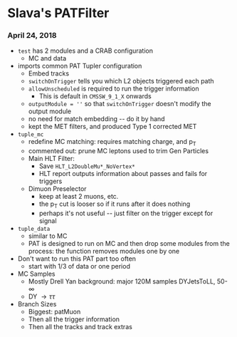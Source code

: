 # Slava's PATFilter
### April 24, 2018

* `test` has 2 modules and a CRAB configuration
	* MC and data
* imports common PAT Tupler configuration
	* Embed tracks
	* `switchOnTrigger` tells you which L2 objects triggered each path
	* `allowUnscheduled` is required to run the trigger information
		* This is default in `CMSSW_9_1_X` onwards
	* `outputModule = ''` so that `switchOnTrigger` doesn't modify the output module
	* no need for match embedding -- do it by hand
	* kept the MET filters, and produced Type 1 corrected MET
* `tuple_mc`
	* redefine MC matching: requires matching charge, and p<sub>T</sub>
	* commented out: prune MC leptons used to trim Gen Particles
	* Main HLT Filter:
		* Save `HLT_L2DoubleMu*_NoVertex*`
		* HLT report outputs information about passes and fails for triggers
	* Dimuon Preselector
		* keep at least 2 muons, etc.
		* the p<sub>T</sub> cut is looser so if it runs after it does nothing
		* perhaps it's not useful -- just filter on the trigger except for signal
* `tuple_data`
	* similar to MC
	* PAT is designed to run on MC and then drop some modules from the process: the function removes modules one by one
* Don't want to run this PAT part too often
	* start with 1/3 of data or one period
* MC Samples
	* Mostly Drell Yan background: major 120M samples DYJetsToLL, 50-$\infty$
	* DY $\rightarrow \tau\tau$
* Branch Sizes
	* Biggest: patMuon
	* Then all the trigger information
	* Then all the tracks and track extras